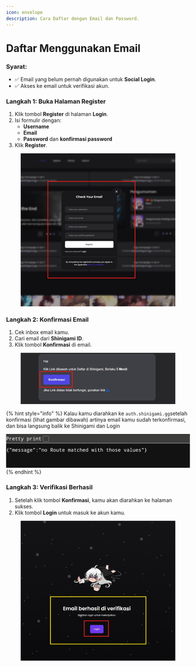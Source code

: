```yaml
---
icon: envelope
description: Cara Daftar dengan Email dan Password.
---
```


# Daftar Menggunakan Email

### Syarat:

* ✅ Email yang belum pernah digunakan untuk **Social Login**.&#x20;
* ✅ Akses ke email untuk verifikasi akun.

### Langkah 1: Buka Halaman Register

1. Klik tombol **Register** di halaman **Login**.
2. Isi formulir dengan:
   * **Username**
   * **Email**
   * **Password** dan **konfirmasi password**
3. Klik **Register**.

<figure><img src="../.gitbook/assets/04-register-1.jpg" alt="" width="563"><figcaption></figcaption></figure>

### Langkah 2: Konfirmasi Email

1. Cek inbox email kamu.
2. Cari email dari **Shinigami ID**.
3. Klik tombol **Konfirmasi** di email.

<figure><img src="../.gitbook/assets/04-register-2.jpg" alt="" width="563"><figcaption></figcaption></figure>

{% hint style="info" %}
Kalau kamu diarahkan ke `auth.shinigami.gg`setelah konfirmasi (lihat gambar dibawah) artinya email kamu sudah terkonfirmasi, dan bisa langsung balik ke Shinigami dan Login

![](<../.gitbook/assets/image (2).png>)
{% endhint %}

### Langkah 3: Verifikasi Berhasil

1. Setelah klik tombol **Konfirmasi**, kamu akan diarahkan ke halaman sukses.
2. Klik tombol **Login** untuk masuk ke akun kamu.

<figure><img src="../.gitbook/assets/04-register-3.jpg" alt="" width="563"><figcaption></figcaption></figure>
